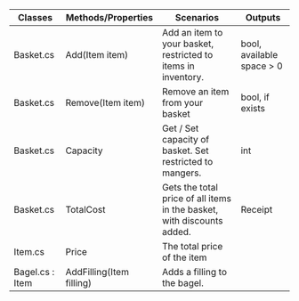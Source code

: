 | **Classes**     | **Methods/Properties**   | **Scenarios**                                                          | **Outputs**               |
|-----------------|--------------------------|------------------------------------------------------------------------|---------------------------|
| Basket.cs       | Add(Item item)           | Add an item to your basket, restricted to items in inventory.          | bool, available space > 0 |
| Basket.cs       | Remove(Item item)        | Remove an item from your basket                                        | bool, if exists           |
| Basket.cs       | Capacity                 | Get / Set capacity of basket. Set restricted to mangers.               | int                       |
| Basket.cs       | TotalCost                | Gets the total price of all items in the basket, with discounts added. | Receipt                   |
| Item.cs         | Price                    | The total price of the item                                             |                           |
| Bagel.cs : Item | AddFilling(Item filling) | Adds a filling to the bagel.                                           |                           |
